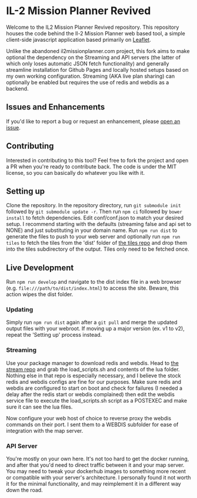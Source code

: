 # IL-2 Mission Planner Revived

Welcome to the IL2 Mission Planner Revived repository. This repository houses the code behind the Il-2 Mission Planner web based tool, a simple client-side javascript application based primarily on [Leaflet](http://leafletjs.com/).

Unlike the abandoned il2missionplanner.com project, this fork aims to make optional the dependency on the Streaming and API servers (the latter of which only loses automatic JSON fetch functionality) and generally streamline installation for Github Pages and locally hosted setups based on my own working configuration. Streaming (AKA live plan sharing) can optionally be enabled but requires the use of redis and webdis as a backend.

## Issues and Enhancements

If you'd like to report a bug or request an enhancement, please [open an issue](https://github.com/ServError/il2missionplanner.com/issues).

## Contributing

Interested in contributing to this tool? Feel free to fork the project and open a PR when you're ready to contribute back. The code is under the MIT license, so you can basically do whatever you like with it.

## Setting up

Clone the repository. In the repository directory, run `git submodule init` followed by `git submodule update -r`. Then run `npm ci` followed by `bower install` to fetch dependencies. Edit conf/conf.json to match your desired setup. I recommend starting with the defaults (streaming false and api set to NONE) and just substituting in your domain name. Run `npm run dist` to generate the files to push to your web server and optionally run `npm run tiles` to fetch the tiles from the 'dist' folder of [the tiles repo](https://github.com/ServError/tiles.il2missionplanner.com) and drop them into the tiles subdirectory of the output. Tiles only need to be fetched once.

## Live Development

Run `npm run develop` and navigate to the dist index file in a web browser (e.g. `file:///path/to/dist/index.html`) to access the site. Beware, this action wipes the dist folder.

### Updating
Simply run `npm run dist` again after a `git pull` and merge the updated output files with your webroot. If moving up a major version (ex. v1 to v2), repeat the 'Setting up' process instead.

### Streaming

Use your package manager to download redis and webdis. Head to [the stream repo](https://github.com/ServError/stream.il2missionplanner.com) and grab the load_scripts.sh and contents of the lua folder. Nothing else in that repo is especially necessary, and I believe the stock redis and webdis configs are fine for our purposes. Make sure redis and webdis are configured to start on boot and check for failures (I needed a delay after the redis start or webdis complained) then edit the webdis service file to execute the load_scripts.sh script as a POSTEXEC and make sure it can see the lua files.

Now configure your web host of choice to reverse proxy the webdis commands on their port. I sent them to a WEBDIS subfolder for ease of integration with the map server.

### API Server

You're mostly on your own here. It's not too hard to get the docker running, and after that you'd need to direct traffic between it and your map server. You may need to tweak your dockerhub images to something more recent or compatible with your server's architecture. I personally found it not worth it for the minimal functionality, and may reimplement it in a different way down the road.
